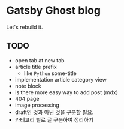 # Gatsby Ghost blog

Let's rebuild it.

## TODO

- open tab at new tab
- article title prefix
  - like `Python` some-title
- implementation article category view
- note block
- is there more easy way to add post (mdx)
- 404 page
- image processing
- draft인 것과 아닌 것을 구분할 필요.
- 카테고리 별로 글 구분하여 정리하기